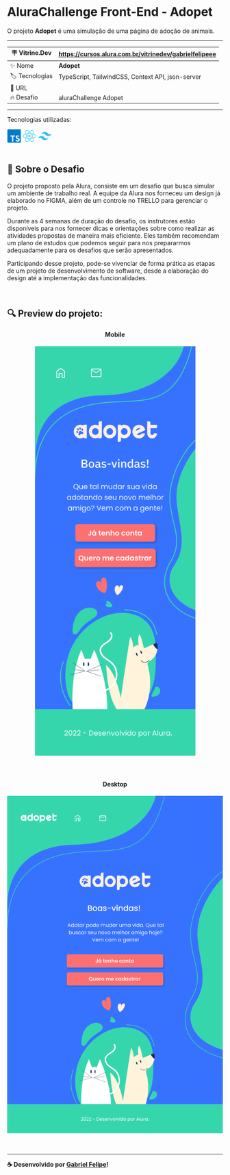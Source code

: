 # AluraChallenge Front-End - Adopet

O projeto <strong>Adopet</strong> é uma simulação de uma página de adoção de animais.

---
| :placard:  Vitrine.Dev | https://cursos.alura.com.br/vitrinedev/gabrielfelipeee
| -------------  | --- |
| :sparkles: Nome        | **Adopet**
| :label: Tecnologias | TypeScript, TailwindCSS, Context API, json-server
| :rocket: URL         |
| :fire: Desafio     | aluraChallenge Adopet
---

Tecnologias utilizadas:
<div>
    <img width="32px" alt="TypeScript" src="https://raw.githubusercontent.com/devicons/devicon/master/icons/typescript/typescript-plain.svg">
    <img width="32px"  alt="React" src="https://raw.githubusercontent.com/devicons/devicon/55609aa5bd817ff167afce0d965585c92040787a/icons/react/react-original.svg">
    <img width="32px"  alt="Tailwindcss" src="https://raw.githubusercontent.com/devicons/devicon/6910f0503efdd315c8f9b858234310c06e04d9c0/icons/tailwindcss/tailwindcss-original.svg">
</div>

<br>

## :thinking: Sobre o Desafio

O projeto proposto pela Alura, consiste em um desafio que busca simular um ambiente de trabalho real. A equipe da Alura nos forneceu um design já elaborado no FIGMA, além de um controle no TRELLO para gerenciar o projeto.

Durante as 4 semanas de duração do desafio, os instrutores estão disponíveis para nos fornecer dicas e orientações sobre como realizar as atividades propostas de maneira mais eficiente. Eles também recomendam um plano de estudos que podemos seguir para nos prepararmos adequadamente para os desafios que serão apresentados.

Participando desse projeto, pode-se vivenciar de forma prática as etapas de um projeto de desenvolvimento de software, desde a elaboração do design até a implementação das funcionalidades.

<br>

## :mag: Preview do projeto:

<div align="center">
<h4 align="center">Mobile<h4>
    <img  width="375px" alt="mobile preview" src="public/preview/mobile.svg">
</div>

<br>

<h4 align="center">Desktop<h4>
<div align="center" max-width="500px">

![](public/preview/desktop.svg#vitrinedev)

</div>
<br>



<hr>

:coffee: Desenvolvido por <a href="https://github.com/gabrielfelipeee" target="_blank">Gabriel Felipe</a>!
